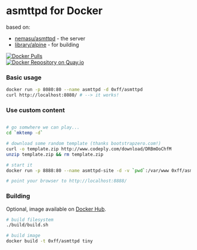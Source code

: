 # asmttpd for Docker
based on:

- [nemasu/asmttpd](https://github.com/nemasu/asmttpd "nemasu/asmttpd") - the server
- [library/alpine](https://registry.hub.docker.com/_/alpine/ "library/alpine") - for building

[![Docker Pulls](https://img.shields.io/docker/pulls/0xff/asmttpd.svg)](https://hub.docker.com/r/0xff/asmttpd)  
[![Docker Repository on Quay.io](https://quay.io/repository/0xff/asmttpd/status "Docker Repository on Quay.io")](https://quay.io/repository/0xff/asmttpd)  

### Basic usage
```sh
docker run -p 8080:80 --name asmttpd -d 0xff/asmttpd
curl http://localhost:8080/ # --> it works!
```

### Use custom content

```sh

# go somwhere we can play...
cd `mktemp -d`

# download some random template (thanks bootstrapzero.com!)
curl -o template.zip http://www.codeply.com/download/DRBmOoChfM
unzip template.zip && rm template.zip

# start it
docker run -p 8888:80 --name asmttpd-site -d -v `pwd`:/var/www 0xff/asmttpd

# point your browser to http://localhost:8888/
```

### Building
Optional, image available on [Docker Hub](https://registry.hub.docker.com/u/0xff/asmttpd/ "Docker Hub").

```sh
# build filesystem
./build/build.sh

# build image
docker build -t 0xff/asmttpd tiny
```

